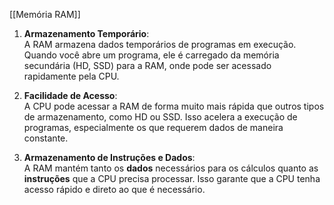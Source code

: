 [[Memória RAM]]

1. **Armazenamento Temporário**:  
    A RAM armazena dados temporários de programas em execução. Quando você abre um programa, ele é carregado da memória secundária (HD, SSD) para a RAM, onde pode ser acessado rapidamente pela CPU.
    
2. **Facilidade de Acesso**:  
    A CPU pode acessar a RAM de forma muito mais rápida que outros tipos de armazenamento, como HD ou SSD. Isso acelera a execução de programas, especialmente os que requerem dados de maneira constante.
    
3. **Armazenamento de Instruções e Dados**:  
    A RAM mantém tanto os **dados** necessários para os cálculos quanto as **instruções** que a CPU precisa processar. Isso garante que a CPU tenha acesso rápido e direto ao que é necessário.